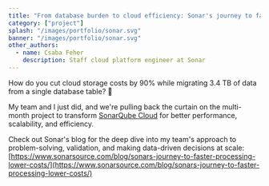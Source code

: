 ```yaml
---
title: "From database burden to cloud efficiency: Sonar's journey to faster processing & lower costs"
category: ["project"]
splash: "/images/portfolio/sonar.svg"
banner: "/images/portfolio/sonar.svg"
other_authors:
  - name: Csaba Feher
    description: Staff cloud platform engineer at Sonar
---
```


How do you cut cloud storage costs by 90% while migrating 3.4 TB of data from a single database table? 🤔

My team and I just did, and we're pulling back the curtain on the multi-month project to transform [SonarQube Cloud](https://www.sonarsource.com/products/sonarcloud/) for better performance, scalability, and efficiency.

Check out Sonar's blog for the deep dive into my team's approach to problem-solving, validation, and making data-driven decisions at scale: [https://www.sonarsource.com/blog/sonars-journey-to-faster-processing-lower-costs/](https://www.sonarsource.com/blog/sonars-journey-to-faster-processing-lower-costs/)

